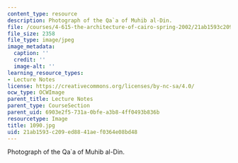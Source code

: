 ```yaml
---
content_type: resource
description: Photograph of the Qa`a of Muhib al-Din.
file: /courses/4-615-the-architecture-of-cairo-spring-2002/21ab1593c209ed8841aef0364e08bd48_1090.jpg
file_size: 2358
file_type: image/jpeg
image_metadata:
  caption: ''
  credit: ''
  image-alt: ''
learning_resource_types:
- Lecture Notes
license: https://creativecommons.org/licenses/by-nc-sa/4.0/
ocw_type: OCWImage
parent_title: Lecture Notes
parent_type: CourseSection
parent_uid: 6903e2f5-731a-0bfe-a3b8-4ff0493b836b
resourcetype: Image
title: 1090.jpg
uid: 21ab1593-c209-ed88-41ae-f0364e08bd48
---
```

Photograph of the Qa`a of Muhib al-Din.